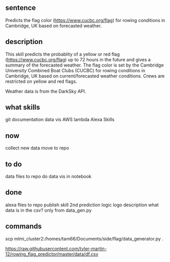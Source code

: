 ## sentence
Predicts the flag color (https://www.cucbc.org/flag) for rowing conditions in Cambridge, UK based on forecasted weather.

## description
This skill predicts the probablity of a yellow or red flag (https://www.cucbc.org/flag) up to 72 hours in the future and gives a summary of the forecasted weather. The flag color is set by the Cambridge University Combined Boat Clubs (CUCBC) for rowing conditions in Cambridge, UK based on current/forecasted weather conditions. Crews are restricted on yellow and red flags.

Weather data is from the DarkSky API.

## what skills
git
documentation
data vis
AWS lambda
Alexa Skills

## now
collect new data
move to repo

## to do
data files to repo
do data vis in notebook

## done
alexa flies to repo
publish skill
	2nd prediction logic
	logo
	description
what data is in the csv?
only from data_gen.py

## commands
scp mlmi_cluster2:/homes/tam66/Documents/side/flag/data_generator.py .


https://raw.githubusercontent.com/tyler-martin-12/rowing_flag_predictor/master/data/df.csv

